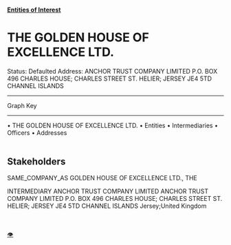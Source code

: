 #### [Entities of Interest](/list.html)
<link rel="stylesheet" type="text/css" href="../../assets/style.css">

<style>
body{background-image:url("http://eoi-graphs.s3-website-eu-west-1.amazonaws.com/THE_GOLDEN_HOUSE_OF_EXCELLENCE_LTD..png");background-repeat: no-repeat;background-size: contain;}
.markdown>p>span{background-color: white;}
</style>

# THE GOLDEN HOUSE OF EXCELLENCE LTD.
<span>Status: Defaulted
Address: ANCHOR TRUST COMPANY LIMITED P.O. BOX 496 CHARLES HOUSE; CHARLES STREET ST. HELIER; JERSEY JE4 5TD CHANNEL ISLANDS
</span>

---



<div class="legend">
Graph Key
<hr>
<span class="focus">• THE GOLDEN HOUSE OF EXCELLENCE LTD.</span>
<span class="entity">• Entities</span>
<span class="intermediary">• Intermediaries</span>
<span class="officer">• Officers</span>
<span class="address">• Addresses</span>
</div><br>


## Stakeholders
<span>SAME_COMPANY_AS
GOLDEN HOUSE OF EXCELLENCE LTD., THE
</span>

<span>INTERMEDIARY
ANCHOR TRUST COMPANY LIMITED
ANCHOR TRUST COMPANY LIMITED P.O. BOX 496 CHARLES HOUSE; CHARLES STREET ST. HELIER; JERSEY JE4 5TD CHANNEL ISLANDS
Jersey;United Kingdom
</span>


<br><br><a class="contribute_button" href="Readme.md">👁</a>